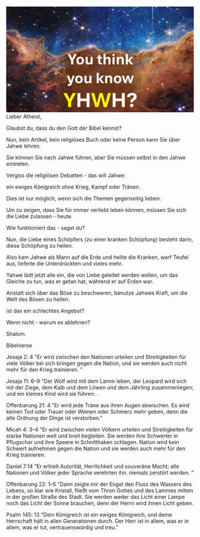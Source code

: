 ![Video cover image](./cover.jpg)
Lieber Atheist,

Glaubst du, dass du den Gott der Bibel kennst?

Nun, kein Artikel, kein religiöses Buch oder keine Person kann Sie über Jahwe lehren.

Sie können Sie nach Jahwe führen, aber Sie müssen selbst in den Jahwe eintreten.

Vergiss die religiösen Debatten - das will Jahwe:

ein ewiges Königreich ohne Krieg, Kampf oder Tränen.

Dies ist nur möglich, wenn sich die Themen gegenseitig lieben.

Um zu zeigen, dass Sie für immer verliebt leben können, müssen Sie sich die Liebe zulassen - heute.

Wie funktioniert das - sagst du?

Nun, die Liebe eines Schöpfers (zu einer kranken Schöpfung) besteht darin, diese Schöpfung zu heilen.

Also kam Jahwe als Mann auf die Erde und heilte die Kranken, warf Teufel aus, lieferte die Unterdrückten und vieles mehr.

Yahwe lädt jetzt alle ein, die von Liebe geleitet werden wollen, um das Gleiche zu tun, was er getan hat, während er auf Erden war.

Anstatt sich über das Böse zu beschweren, benutze Jahwes Kraft, um die Welt des Bösen zu heilen.

ist das ein schlechtes Angebot?

Wenn nicht - warum es ablehnen?

Shalom.


Bibelverse

Jesaja 2: 4
"Er wird zwischen den Nationen urteilen und Streitigkeiten für viele Völker bei sich bringen gegen die Nation, und sie werden auch nicht mehr für den Krieg trainieren. "

Jesaja 11: 6–9
"Der Wolf wird mit dem Lamm leben, der Leopard wird sich mit der Ziege, dem Kalb und dem Löwen und dem Jährling zusammenlegen; und ein kleines Kind wird sie führen. .

Offenbarung 21: 4
"Er wird jede Träne aus ihren Augen abwischen. Es wird keinen Tod oder Trauer oder Weinen oder Schmerz mehr geben, denn die alte Ordnung der Dinge ist verstorben."

Micah 4: 3–4
"Er wird zwischen vielen Völkern urteilen und Streitigkeiten für starke Nationen weit und breit begleiten. Sie werden ihre Schwerter in Pflugschar und ihre Speere in Schnitthaken schlagen. Nation wird kein Schwert aufnehmen gegen die Nation und sie werden auch mehr für den Krieg trainieren.

Daniel 7:14
"Er erhielt Autorität, Herrlichkeit und souveräne Macht; alle Nationen und Völker jeder Sprache verehrten ihn. niemals zerstört werden. "

Offenbarung 22: 1–5
"Dann zeigte mir der Engel den Fluss des Wassers des Lebens, so klar wie Kristall, fließt vom Thron Gottes und des Lammes mitten in der großen Straße des Stadt. Sie werden weder das Licht einer Lampe noch das Licht der Sonne brauchen, denn der Herrn wird ihnen Licht geben.

Psalm 145: 13
"Dein Königreich ist ein ewiges Königreich, und deine Herrschaft hält in allen Generationen durch. Der Herr ist in allem, was er in allem, was er tut, vertrauenswürdig und treu."